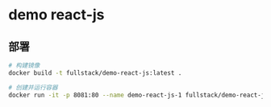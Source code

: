 # demo react-js

## 部署

```sh
# 构建镜像
docker build -t fullstack/demo-react-js:latest .

# 创建并运行容器
docker run -it -p 8081:80 --name demo-react-js-1 fullstack/demo-react-js
```

